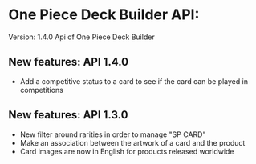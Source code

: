# One Piece Deck Builder API:

Version: 1.4.0 Api of One Piece Deck Builder

## New features: API 1.4.0

- Add a competitive status to a card to see if the card can be played in competitions

## New features: API 1.3.0

- New filter around rarities in order to manage "SP CARD"
- Make an association between the artwork of a card and the product
- Card images are now in English for products released worldwide

